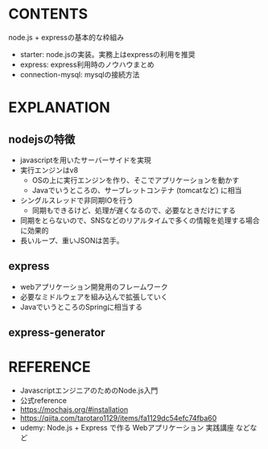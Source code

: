 # CONTENTS
node.js + expressの基本的な枠組み
- starter: node.jsの実装。実務上はexpressの利用を推奨
- express: express利用時のノウハウまとめ
- connection-mysql: mysqlの接続方法

# EXPLANATION
## nodejsの特徴
- javascriptを用いたサーバーサイドを実現
- 実行エンジンはv8
    - OSの上に実行エンジンを作り、そこでアプリケーションを動かす
    - Javaでいうところの、サーブレットコンテナ (tomcatなど) に相当
- シングルスレッドで非同期IOを行う
    - 同期もできるけど、処理が遅くなるので、必要なときだけにする
- 同期をとらないので、SNSなどのリアルタイムで多くの情報を処理する場合に効果的
- 長いループ、重いJSONは苦手。

## express
- webアプリケーション開発用のフレームワーク
- 必要なミドルウェアを組み込んで拡張していく
- JavaでいうところのSpringに相当する

## express-generator

# REFERENCE
- JavascriptエンジニアのためのNode.js入門
- 公式reference
- https://mochajs.org/#installation
- https://qiita.com/tarotaro1129/items/fa1129dc54efc74fba60
- udemy: Node.js + Express で作る Webアプリケーション 実践講座
などなど